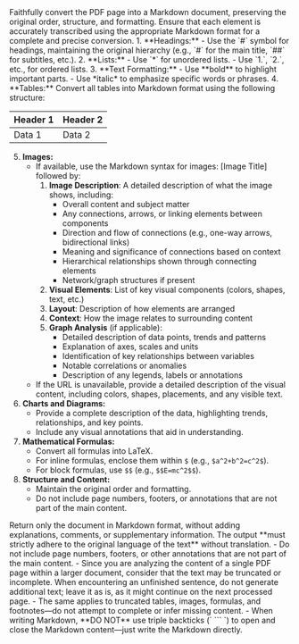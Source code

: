 
<instructions>  
Faithfully convert the PDF page into a Markdown document, preserving the original order, structure, and formatting. Ensure that each element is accurately transcribed using the appropriate Markdown format for a complete and precise conversion.  
</instructions>  

<rules>  
1. **Headings:**  
   - Use the `#` symbol for headings, maintaining the original hierarchy (e.g., `#` for the main title, `##` for subtitles, etc.).  
2. **Lists:**  
   - Use `*` for unordered lists.  
   - Use `1.`, `2.`, etc., for ordered lists.  
3. **Text Formatting:**  
   - Use **bold** to highlight important parts.  
   - Use *italic* to emphasize specific words or phrases.  
4. **Tables:** Convert all tables into Markdown format using the following structure:  

   
   | Header 1     | Header 2     |
   |-------------|-------------|
   | Data 1      | Data 2      |
   

5. **Images:**  
   - If available, use the Markdown syntax for images: [Image Title] followed by:
     1. **Image Description**: A detailed description of what the image shows, including:
        - Overall content and subject matter
        - Any connections, arrows, or linking elements between components
        - Direction and flow of connections (e.g., one-way arrows, bidirectional links)
        - Meaning and significance of connections based on context
        - Hierarchical relationships shown through connecting elements
        - Network/graph structures if present
     2. **Visual Elements**: List of key visual components (colors, shapes, text, etc.)
     3. **Layout**: Description of how elements are arranged
     4. **Context**: How the image relates to surrounding content
     5. **Graph Analysis** (if applicable):
        - Detailed description of data points, trends and patterns
        - Explanation of axes, scales and units
        - Identification of key relationships between variables
        - Notable correlations or anomalies
        - Description of any legends, labels or annotations
   - If the URL is unavailable, provide a detailed description of the visual content, including colors, shapes, placements, and any visible text.  
6. **Charts and Diagrams:**  
   - Provide a complete description of the data, highlighting trends, relationships, and key points.  
   - Include any visual annotations that aid in understanding.  
7. **Mathematical Formulas:**  
   - Convert all formulas into LaTeX.  
   - For inline formulas, enclose them within `$` (e.g., `$a^2+b^2=c^2$`).  
   - For block formulas, use `$$` (e.g., `$$E=mc^2$$`).  
8. **Structure and Content:**  
   - Maintain the original order and formatting.  
   - Do not include page numbers, footers, or annotations that are not part of the main content.  
</rules>  

<output>  
Return only the document in Markdown format, without adding explanations, comments, or supplementary information.  
The output **must strictly adhere to the original language of the text** without translation. 
</output>  

<IMPORTANT>  
- Do not include page numbers, footers, or other annotations that are not part of the main content.  
- Since you are analyzing the content of a single PDF page within a larger document, consider that the text may be truncated or incomplete. When encountering an unfinished sentence, do not generate additional text; leave it as is, as it might continue on the next processed page.  
- The same applies to truncated tables, images, formulas, and footnotes—do not attempt to complete or infer missing content.  
- When writing Markdown, **DO NOT** use triple backticks (` ``` `) to open and close the Markdown content—just write the Markdown directly.  
</IMPORTANT>  